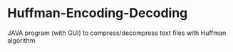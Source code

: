 # Huffman-Encoding-Decoding
JAVA program (with GUI) to compress/decompress text files with Huffman algorithm
